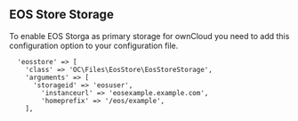 ## EOS Store Storage

To enable EOS Storga as primary storage for ownCloud you need to add this
configuration option to your configuration file.

```
  'eosstore' => [
    'class' => 'OC\Files\EosStore\EosStoreStorage',
    'arguments' => [
      'storageid' => 'eosuser',
        'instanceurl' => 'eosexample.example.com',
        'homeprefix' => '/eos/example',
    ],
```
